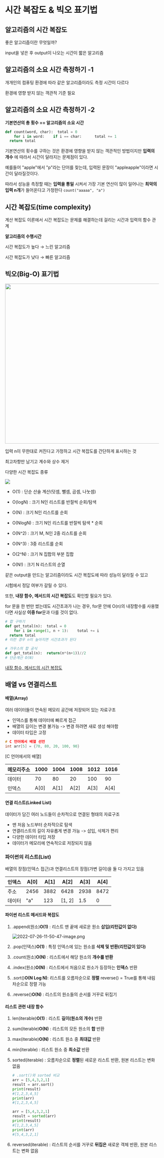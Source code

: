 # 시간 복잡도 & 빅오 표기법

## 알고리즘의 시간 복잡도

좋은 알고리즘이란 무엇일까?

input을 넣은 후 output이 나오는 시간이 짧은 알고리즘

## 알고리즘의 소요 시간 측정하기 -1

개개인의 컴퓨팅 환경에 따라 같은 알고리즘이라도 측정 시간이 다르다

환경에 영향 받지 않는 객관적 기준 필요

## 알고리즘의 소요 시간 측정하기 -2

**기본연산의 총 횟수 == 알고리즘의 소요 시간**

```python
def count(word, char):  total = 0
    for i in word:    if i == char:      total += 1
  return total
```

기본연산의 횟수를 구하는 것은 환경에 영향을 받지 않는 객관적인 방법이지만 **입력의 개수** 에 따라서 시간이 달라지는 문제점이 있다.

예를들어 "apple"에서 "p"라는 단어를 찾는데, 입력된 문장이 "appleapple"이라면 시간이 달라질것이다.

따라서 성능을 측정할 때는 **입력을 통일** 시켜서 가장 기본 연산이 많이 일어나는 **최악의 입력 n개**가 들어온다고 가정한다 `count("aaaaa", "a")`

## 시간 복잡도(time complexity)

계산 복잡도 이론에서 시간 복잡도는 문제를 해결하는데 걸리는 시간과 입력의 함수 관계

**알고리즘의 수행시간**

시간 복잡도가 높다 → 느린 알고리즘

시간 복잡도가 낮다 →  빠른 알고리즘

## 빅오(Big-O) 표기법

<img src="file:///C:/Users/jin47/AppData/Roaming/marktext/images/2022-07-26-10-45-33-image.png" title="" alt="" data-align="center">

<img title="" src="file:///C:/Users/jin47/AppData/Roaming/marktext/images/2022-07-26-10-47-04-image.png" alt="" width="522" data-align="center">

입력 n이 무한대로 커진다고 가정하고 시간 복잡도를 간단하게 표시하는 것

최고차항만 남기고 계수와 상수 제거

다양한 시간 복잡도 종류

![](C:\Users\jin47\AppData\Roaming\marktext\images\2022-07-26-10-50-52-image.png)

- O(1) : 단순 산술 계산(덧셈, 뺄셈, 곱셈, 나눗셈)

- O(logN) : 크기 N인 리스트를 반절씩 순회/탐색

- O(N) : 크기 N인 리스트를 순회

- O(NlogN) : 크기 N인 리스트를 반절씩 탐색 * 순회

- O(N^2) : 크기 M, N인 2중 리스트를 순회

- O(N^3) : 3중 리스트를 순회

- O(2^N) : 크기 N 집합의 부분 집합

- O(N!) : 크기 N 리스트의 순열

같은 output을 만드는 알고리즘이라도 시간 복잡도에 따라 성능이 달라질 수 있고 

시험에서 정답 여부가 갈릴 수 있다.

또한, **내장 함수, 메서드의 시간 복잡도**도 확인할 필요가 있다.

for 문을 한 번만 썼는데도 시간초과가 나는 경우, for문 안에 O(n)의 내장함수를 사용했다면 사실상 **이중 for**문과 다를 것이 없다.

```python
# 합 구하기 
def get_total(n):  total = 0
    for i in range(1, n + 1):    total += i
  return total
# 이런 경우 n이 높아지면 시간초과가 된다

# 가우스의 합 공식
def get_total(n):  return(n*(n+1))//2
# 단순계산 O(N)
```

[내장 함수, 메서드의 시간 복잡도](https://wiki.python.org/moin/TimeComplexity)

## 배열 vs 연결리스트

#### 배열(Array)

여러 데이터들이 연속된 메모리 공간에 저장되어 있는 자료구조

- 인덱스를 통해 데이터에 빠르게 접근
- 배열의 길이는 변경 불가능 -> 변경 하려면 새로 생성 해야함
- 데이터 타입은 고정

```c
# C 언어에서 배열 선언
int arr[5] = {70, 80, 20, 100, 90}
```

[C 언어에서의 배열]

| 메모리주소 | 1000 | 1004 | 1008 | 1012 | 1016 |
| ----- | ---- | ---- | ---- | ---- | ---- |
| 데이터   | 70   | 80   | 20   | 100  | 90   |
| 인덱스   | A[0] | A[1] | A[2] | A[3] | A[4] |

#### 연결 리스트(Linked List)

데이터가 담긴 여러 노드들이 순차적으로 연결된 형태의 자료구조

- 맨 처음 노드부터 순차적으로 탐색
- 연결리스트의 길이 자유롭게 변경 가능 -> 삽입, 삭제가 편리
- 다양한 데이터 타입 저장
- 데이터가 메모리에 연속적으로 저장되지 않음

### 파이썬의 리스트(List)

배열의 장점(인덱스 접근)과 연결리스트의 장점(가변 길이)을 둘 다 가지고 있음

| 인덱스 | A[0] | A[1] | A[2]   | A[3] | A[4] |
| --- | ---- | ---- | ------ | ---- | ---- |
| 주소  | 2456 | 3882 | 6428   | 2938 | 8472 |
| 데이터 | "a"  | 123  | [1, 2] | 1.5  | 0    |

#### 파이썬 리스트 메서드와 복잡도

1. .append(원소)**O(1)** : 리스트 맨 끝에 새로운 원소 **삽입(리턴값이 없다)**
   
   ![2022-07-26-11-50-47-image.png](C:\Users\jin47\OneDrive\바탕%20화면\multicampus\220726\2022-07-26-11-50-47-image.png)

2. .pop(인덱스)**O(1)** : 특정 인덱스에 있는 원소를 **삭제 및 반환(리턴값이 있다)**

3. .count(원소)**O(N)** : 리스트에서 해당 원소의 **개수를 반환**

4. .index(원소)**O(N)** : 리스트에서 처음으로 원소가 등장하는 **인덱스** 반환

5. .sort()**O(N Log N)**: 리스트를 오름차순으로 **정렬** reverse() = True를 통해 내림차순으로 정렬 가능

6. .reverse()**O(N)** : 리스트의 원소들의 순서를 거꾸로 뒤집기

#### 리스트 관련 내장 함수

1. len(iterable)**O(1)** : 리스트 **길이(원소의 개수)** 반환

2. sum(iterable)**O(N)** : 리스트의 모든 원소의 **합** 반환

3. max(iterable)**O(N)** : 리스트 원소 중 **최대값** 반환

4. min(iterable) : 리스트 원소 중 **최소값** 반환

5. sorted(iterable) : 오름차순으로 **정렬**된 새로운 리스트 반환, 원본 리스트는 변화 없음
   
   ```python
   # .sort()와 sorted 비교
   arr = [5,4,3,2,1]
   result = arr.sort()
   print(result)
   #[1,2,3,4,5]
   print(arr)
   #[1,2,3,4,5]
   
   arr = [5,4,3,2,1]
   result = sorted(arr)
   print(result)
   #[1,2,3,4,5]
   print(arr)
   #[5,4,3,2,1]
   ```

6. reversed(iterable) : 리스트의 순서를 거꾸로 **뒤집은** 새로운 객체 반환, 원본 리스트는 변화 없음
